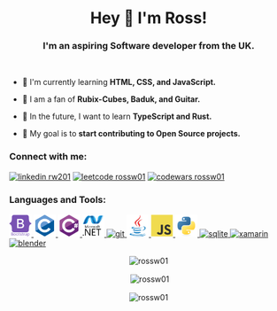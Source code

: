 <h1 align="center">Hey 👋 I'm Ross!</h1>
<h3 align="center">I'm an aspiring Software developer from the UK.</h3>
<br />

- 🔭 I'm currently learning **HTML, CSS, and JavaScript.**

- 🎉 I am a fan of **Rubix-Cubes, Baduk, and Guitar.**

- 🌠 In the future, I want to learn **TypeScript and Rust.**

- 🥅 My goal is to **start contributing to Open Source projects.**

<h3 align="left">Connect with me:</h3>
<p align="left">
<a href="https://linkedin.com/in/rw201" target="blank"><img align="center" src="https://raw.githubusercontent.com/rahuldkjain/github-profile-readme-generator/master/src/images/icons/Social/linked-in-alt.svg" alt="linkedin rw201" height="30" width="40" /></a>
<a href="https://www.leetcode.com/rossw01" target="blank"><img align="center" src="https://raw.githubusercontent.com/rahuldkjain/github-profile-readme-generator/master/src/images/icons/Social/leet-code.svg" alt="leetcode rossw01" height="30" width="40" /></a>
<a href="https://www.codewars.com/users/rw01" target="blank"><img align="center" src="https://www.codewars.com/packs/assets/logo.61192cf7.svg" alt="codewars rossw01" height="40" width="40" /></a>
</p>

<h3 align="left">Languages and Tools:</h3>
<p align="left"> <a href="https://getbootstrap.com" target="_blank" rel="noreferrer"> <img src="https://raw.githubusercontent.com/devicons/devicon/master/icons/bootstrap/bootstrap-plain-wordmark.svg" alt="bootstrap" width="40" height="40"/> </a> <a href="https://www.cprogramming.com/" target="_blank" rel="noreferrer"> <img src="https://raw.githubusercontent.com/devicons/devicon/master/icons/c/c-original.svg" alt="c" width="40" height="40"/> </a> <a href="https://www.w3schools.com/cs/" target="_blank" rel="noreferrer"> <img src="https://raw.githubusercontent.com/devicons/devicon/master/icons/csharp/csharp-original.svg" alt="csharp" width="40" height="40"/> </a> <a href="https://dotnet.microsoft.com/" target="_blank" rel="noreferrer"> <img src="https://raw.githubusercontent.com/devicons/devicon/master/icons/dot-net/dot-net-original-wordmark.svg" alt="dotnet" width="40" height="40"/> </a> <a href="https://git-scm.com/" target="_blank" rel="noreferrer"> <img src="https://www.vectorlogo.zone/logos/git-scm/git-scm-icon.svg" alt="git" width="40" height="40"/> </a> <a href="https://www.java.com" target="_blank" rel="noreferrer"> <img src="https://raw.githubusercontent.com/devicons/devicon/master/icons/java/java-original.svg" alt="java" width="40" height="40"/> </a> <a href="https://developer.mozilla.org/en-US/docs/Web/JavaScript" target="_blank" rel="noreferrer"> <img src="https://raw.githubusercontent.com/devicons/devicon/master/icons/javascript/javascript-original.svg" alt="javascript" width="40" height="40"/> </a> <a href="https://www.python.org" target="_blank" rel="noreferrer"> <img src="https://raw.githubusercontent.com/devicons/devicon/master/icons/python/python-original.svg" alt="python" width="40" height="40"/> </a> <a href="https://www.sqlite.org/" target="_blank" rel="noreferrer"> <img src="https://www.vectorlogo.zone/logos/sqlite/sqlite-icon.svg" alt="sqlite" width="40" height="40"/> </a> <a href="https://dotnet.microsoft.com/apps/xamarin" target="_blank" rel="noreferrer"> <img src="https://raw.githubusercontent.com/detain/svg-logos/780f25886640cef088af994181646db2f6b1a3f8/svg/xamarin.svg" alt="xamarin" width="40" height="40"/> </a> <a href="https://www.blender.org/" target="_blank" rel="noreferrer"> <img src="https://download.blender.org/branding/community/blender_community_badge_white.svg" alt="blender" width="40" height="40"/> </a>  </p>

<div align="center">

<p><img align="center" src="https://github-readme-stats.vercel.app/api/top-langs?username=rossw01&show_icons=true&locale=en&layout=compact" alt="rossw01" /></p>

<p>&nbsp;<img align="center" src="https://github-readme-stats.vercel.app/api?username=rossw01&show_icons=true&locale=en" alt="rossw01" /></p>

<p><img align="center" src="https://github-readme-streak-stats.herokuapp.com/?user=rossw01&" alt="rossw01" /></p>

</div>

